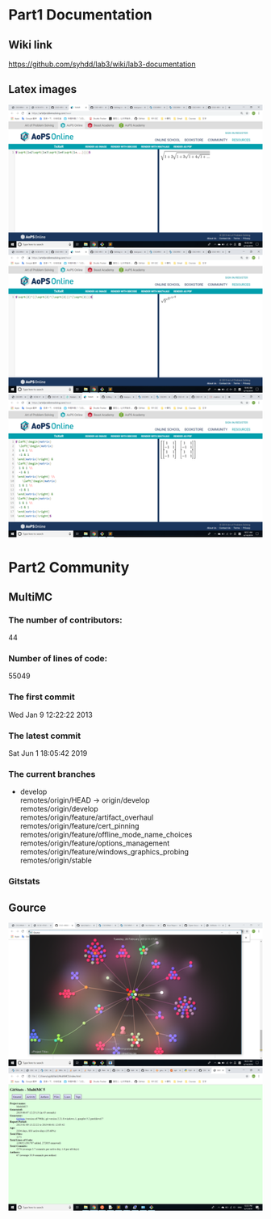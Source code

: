 # Part1 Documentation
## Wiki link
https://github.com/syhdd/lab3/wiki/lab3-documentation
## Latex images
![Latex1](Latex1.png)
![Latex2](Latex2.png)
![Latex3](Latex3.png)
# Part2 Community
## MultiMC  
### The number of contributors:  
44
### Number of lines of code:  
55049
### The first commit  
Wed Jan 9 12:22:22 2013
### The latest commit  
Sat Jun 1 18:05:42 2019
### The current branches  
* develop  
  remotes/origin/HEAD -> origin/develop  
  remotes/origin/develop  
  remotes/origin/feature/artifact_overhaul  
  remotes/origin/feature/cert_pinning  
  remotes/origin/feature/offline_mode_name_choices  
  remotes/origin/feature/options_management  
  remotes/origin/feature/windows_graphics_probing  
  remotes/origin/stable  
### Gitstats  
## Gource 
![Gource](Gource.png)
![Gnuplot](Gnuplot.png)
